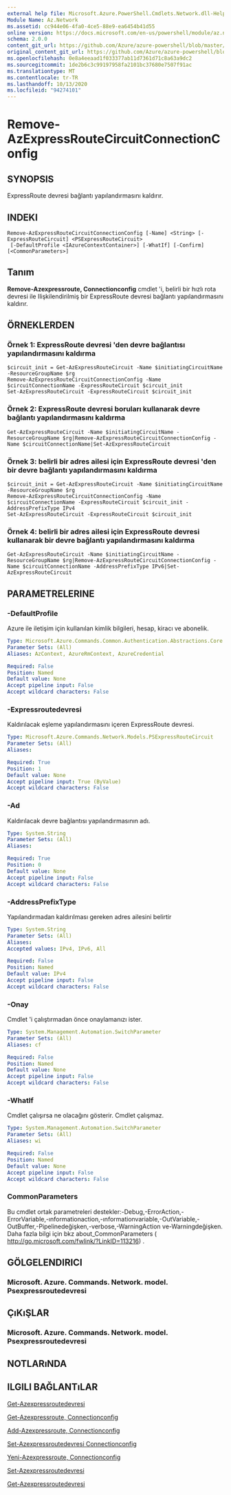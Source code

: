 ```yaml
---
external help file: Microsoft.Azure.PowerShell.Cmdlets.Network.dll-Help.xml
Module Name: Az.Network
ms.assetid: cc944e06-4fa0-4ce5-88e9-ea6454b41d55
online version: https://docs.microsoft.com/en-us/powershell/module/az.network/remove-azexpressroutecircuitconnectionconfig
schema: 2.0.0
content_git_url: https://github.com/Azure/azure-powershell/blob/master/src/Network/Network/help/Remove-AzExpressRouteCircuitConnectionConfig.md
original_content_git_url: https://github.com/Azure/azure-powershell/blob/master/src/Network/Network/help/Remove-AzExpressRouteCircuitConnectionConfig.md
ms.openlocfilehash: 0e8a4eeaad1f033377ab11d7361d71c8a63a9dc2
ms.sourcegitcommit: 1de2b6c3c99197958fa2101bc37680e7507f91ac
ms.translationtype: MT
ms.contentlocale: tr-TR
ms.lasthandoff: 10/13/2020
ms.locfileid: "94274101"
---
```

# Remove-AzExpressRouteCircuitConnectionConfig

## SYNOPSIS
ExpressRoute devresi bağlantı yapılandırmasını kaldırır.

## INDEKI

```
Remove-AzExpressRouteCircuitConnectionConfig [-Name] <String> [-ExpressRouteCircuit] <PSExpressRouteCircuit>
 [-DefaultProfile <IAzureContextContainer>] [-WhatIf] [-Confirm] [<CommonParameters>]
```

## Tanım
**Remove-Azexpressroute, Connectionconfig** cmdlet 'i, belirli bir hızlı rota devresi ile Ilişkilendirilmiş bir ExpressRoute devresi bağlantı yapılandırmasını kaldırır.

## ÖRNEKLERDEN

### Örnek 1: ExpressRoute devresi 'den devre bağlantısı yapılandırmasını kaldırma
```
$circuit_init = Get-AzExpressRouteCircuit -Name $initiatingCircuitName -ResourceGroupName $rg
Remove-AzExpressRouteCircuitConnectionConfig -Name $circuitConnectionName -ExpressRouteCircuit $circuit_init
Set-AzExpressRouteCircuit -ExpressRouteCircuit $circuit_init
```

### Örnek 2: ExpressRoute devresi boruları kullanarak devre bağlantı yapılandırmasını kaldırma
```
Get-AzExpressRouteCircuit -Name $initiatingCircuitName -ResourceGroupName $rg|Remove-AzExpressRouteCircuitConnectionConfig -Name $circuitConnectionName|Set-AzExpressRouteCircuit
```

### Örnek 3: belirli bir adres ailesi için ExpressRoute devresi 'den bir devre bağlantı yapılandırmasını kaldırma
```
$circuit_init = Get-AzExpressRouteCircuit -Name $initiatingCircuitName -ResourceGroupName $rg
Remove-AzExpressRouteCircuitConnectionConfig -Name $circuitConnectionName -ExpressRouteCircuit $circuit_init -AddressPrefixType IPv4
Set-AzExpressRouteCircuit -ExpressRouteCircuit $circuit_init
```

### Örnek 4: belirli bir adres ailesi için ExpressRoute devresi kullanarak bir devre bağlantı yapılandırmasını kaldırma
```
Get-AzExpressRouteCircuit -Name $initiatingCircuitName -ResourceGroupName $rg|Remove-AzExpressRouteCircuitConnectionConfig -Name $circuitConnectionName -AddressPrefixType IPv6|Set-AzExpressRouteCircuit
```

## PARAMETRELERINE

### -DefaultProfile
Azure ile iletişim için kullanılan kimlik bilgileri, hesap, kiracı ve abonelik.

```yaml
Type: Microsoft.Azure.Commands.Common.Authentication.Abstractions.Core.IAzureContextContainer
Parameter Sets: (All)
Aliases: AzContext, AzureRmContext, AzureCredential

Required: False
Position: Named
Default value: None
Accept pipeline input: False
Accept wildcard characters: False
```

### -Expressroutedevresi
Kaldırılacak eşleme yapılandırmasını içeren ExpressRoute devresi.

```yaml
Type: Microsoft.Azure.Commands.Network.Models.PSExpressRouteCircuit
Parameter Sets: (All)
Aliases:

Required: True
Position: 1
Default value: None
Accept pipeline input: True (ByValue)
Accept wildcard characters: False
```

### -Ad
Kaldırılacak devre bağlantısı yapılandırmasının adı.

```yaml
Type: System.String
Parameter Sets: (All)
Aliases:

Required: True
Position: 0
Default value: None
Accept pipeline input: False
Accept wildcard characters: False
```
### -AddressPrefixType
Yapılandırmadan kaldırılması gereken adres ailesini belirtir 

```yaml
Type: System.String
Parameter Sets: (All)
Aliases:
Accepted values: IPv4, IPv6, All

Required: False
Position: Named
Default value: IPv4 
Accept pipeline input: False
Accept wildcard characters: False
```

### -Onay
Cmdlet 'i çalıştırmadan önce onaylamanızı ister.

```yaml
Type: System.Management.Automation.SwitchParameter
Parameter Sets: (All)
Aliases: cf

Required: False
Position: Named
Default value: None
Accept pipeline input: False
Accept wildcard characters: False
```

### -WhatIf
Cmdlet çalışırsa ne olacağını gösterir. Cmdlet çalışmaz.

```yaml
Type: System.Management.Automation.SwitchParameter
Parameter Sets: (All)
Aliases: wi

Required: False
Position: Named
Default value: None
Accept pipeline input: False
Accept wildcard characters: False
```

### CommonParameters
Bu cmdlet ortak parametreleri destekler:-Debug,-ErrorAction,-ErrorVariable,-ınformationaction,-ınformationvariable,-OutVariable,-OutBuffer,-Pipelinedeğişken,-verbose,-WarningAction ve-Warningdeğişken. Daha fazla bilgi için bkz about_CommonParameters ( http://go.microsoft.com/fwlink/?LinkID=113216) .

## GÖLGELENDIRICI

### Microsoft. Azure. Commands. Network. model. Psexpressroutedevresi

## ÇıKıŞLAR

### Microsoft. Azure. Commands. Network. model. Psexpressroutedevresi

## NOTLARıNDA

## ILGILI BAĞLANTıLAR

[Get-Azexpressroutedevresi](Get-AzExpressRouteCircuit.md)

[Get-Azexpressroute, Connectionconfig](Get-AzExpressRouteCircuitConnectionConfig.md)

[Add-Azexpressroute, Connectionconfig](Add-AzExpressRouteCircuitConnectionConfig.md)

[Set-Azexpressroutedevresi Connectionconfig](Set-AzExpressRouteCircuitConnectionConfig.md)

[Yeni-Azexpressroute, Connectionconfig](New-AzExpressRouteCircuitConnectionConfig.md)

[Set-Azexpressroutedevresi](Set-AzExpressRouteCircuit.md)

[Get-Azexpressroutedevresi](Get-AzExpressRouteCircuit.md)